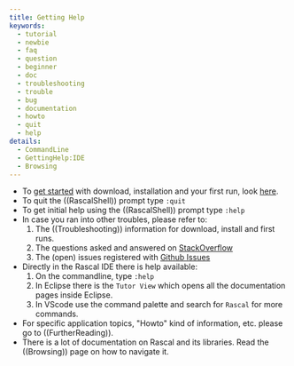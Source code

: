 ```yaml
---
title: Getting Help
keywords:
  - tutorial
  - newbie
  - faq
  - question
  - beginner
  - doc
  - troubleshooting
  - trouble
  - bug
  - documentation
  - howto
  - quit
  - help
details:
  - CommandLine
  - GettingHelp:IDE
  - Browsing
---
```


* To [get started]((GettingStarted)) with download, installation and your first run, look [here]((GettingStarted)).
* To quit the ((RascalShell)) prompt type `:quit`
* To get initial help using the ((RascalShell)) prompt type `:help` 
* In case you ran into other troubles, please refer to:
   1. The ((Troubleshooting)) information for download, install and first runs.
   2. The questions asked and answered on [StackOverflow](http://stackoverflow.com/questions/tagged/rascal)
   3. The (open) issues registered with [Github Issues](http://github.com/usethesource/rascal/issues)
* Directly in the Rascal IDE there is help available:
   1. On the commandline, type `:help`
   2. In Eclipse there is the `Tutor View` which opens all the documentation pages inside Eclipse.
   3. In VScode use the command palette and search for `Rascal` for more commands.
* For specific application topics, "Howto" kind of information, etc. please go to ((FurtherReading)).
* There is a lot of documentation on Rascal and its libraries. Read the ((Browsing)) page on how to navigate it.

